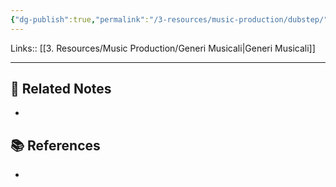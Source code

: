 ```yaml
---
{"dg-publish":true,"permalink":"/3-resources/music-production/dubstep/","tags":["note"]}
---
```


Links:: [[3. Resources/Music Production/Generi Musicali\|Generi Musicali]]

---





## 🔗 Related Notes

- 

## 📚 References

- 